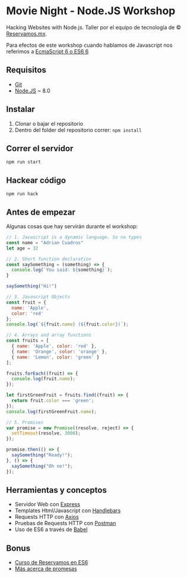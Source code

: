# Movie Night - Node.JS Workshop

Hacking Websites with Node.js. Taller por el equipo de tecnología de  © [Reservamos.mx](https://www.reservamos.mx).

Para efectos de este workshop cuando hablamos de Javascript nos referimos a [EcmaScript 6 o ES6 6](https://github.com/lukehoban/es6features)

## Requisitos

* [Git](https://git-scm.com/downloads)
* [Node.JS](https://nodejs.org/en/download/) ~ 8.0

## Instalar

1. Clonar o bajar el repositorio
2. Dentro del folder del repositorio correr: `npm install`

## Correr el servidor

`npm run start`

## Hackear código

`npm run hack`

## Antes de empezar

Algunas cosas que hay servirán durante el workshop:

```javascript
// 1. Javascript is a dynamic language. So no types
const name = "Adrian Cuadros"
let age = 32

// 2. Short function declaration
const saySomething = (something) => {
  console.log(`You said: ${something}`);
}

saySomething("Hi!")

// 3. Javascript Objects
const fruit = {
  name: 'Apple',
  color: 'red'
};
console.log(`${fruit.name} (${fruit.color})`);

// 4. Arrays and array functions
const fruits = [
  { name: 'Apple', color: 'red' },
  { name: 'Orange', color: 'orange' },
  { name: 'Lemon', color: 'green' }
];

fruits.forEach((fruit) => {
  console.log(fruit.name);
});

let firstGreenFruit = fruits.find((fruit) => {
  return fruit.color === 'green';
});
console.log(firstGreenFruit.name);

// 5. Promises
var promise = new Promise((resolve, reject) => {
  setTimeout(resolve, 3000);
});

promise.then(() => {
  saySomething("Ready!");
}, () => {
  saySomething("Oh no!");
});
```

## Herramientas y conceptos

* Servidor Web con [Express](https://expressjs.com/)
* Templates Html/Javascript con [Handlebars](https://handlebarsjs.com/)
* Requests HTTP con [Axios](https://github.com/axios/axios)
* Pruebas de Requests HTTP con [Postman](https://www.getpostman.com/)
* Uso de ES6 a través de [Babel](https://babeljs.io/)

## Bonus

* [Curso de Reservamos en ES6](https://github.com/reservamos/training)
* [Más acerca de promesas](https://codeburst.io/javascript-promises-explained-with-simple-real-life-analogies-dd6908092138)
